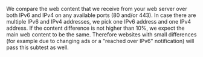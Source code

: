 We compare the web content that we receive from your web server over both IPv6 and IPv4 on any available ports (80 and/or 443). In case there are multiple IPv6 and IPv4 addresses, we pick one IPv6 address and one IPv4 address. If the content difference is not higher than 10%, we expect the main web content to be the same. Therefore websites with small differences (for example due to changing ads or a  "reached over IPv6" notification) will pass this subtest as well. 
